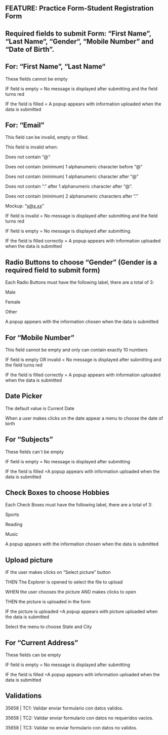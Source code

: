 ## FEATURE: Practice Form-Student Registration Form

## Required fields to submit Form: “First Name”, “Last Name“, “Gender“, “Mobile Number” and “Date of Birth”.

## For: “First Name”, “Last Name“

These fields cannot be empty

IF field is empty = No message is displayed after submitting and the field turns red

IF the field is filled = A popup appears with information uploaded when the data is submitted

## For: “Email”

This field can be invalid, empty or filled.

This field is invalid when:

Does not contain “@”

Does not contain (minimum) 1 alphanumeric character before “@”

Does not contain (minimum) 1 alphanumeric character after “@”

Does not contain “.” after 1 alphanumeric character after “@”.

Does not contain (minimum) 2 alphanumeric characters after “.”

Mockup: “x@x.xx”

IF field is invalid = No message is displayed after submitting and the field turns red

IF field is empty = No message is displayed after submitting.

IF the field is filled correctly = A popup appears with information uploaded when the data is submitted

## Radio Buttons to choose “Gender” (Gender is a required field to submit form)

Each Radio Buttons must have the following label, there are a total of 3:

Male

Female

Other

A popup appears with the information chosen when the data is submitted

## For “Mobile Number”

This field cannot be empty and only can contain exactly 10 numbers

IF field is empty OR invalid = No message is displayed after submitting and the field turns red

IF the field is filled correctly = A popup appears with information uploaded when the data is submitted

## Date Picker

The default value is Current Date

When a user makes clicks on the date appear a menu to choose the date of birth

## For “Subjects”

These fields can´t be empty

IF field is empty = No message is displayed after submitting

IF the field is filled =A popup appears with information uploaded when the data is submitted

## Check Boxes to choose Hobbies

Each Check Boxes must have the following label, there are a total of 3:

Sports

Reading

Music

A popup appears with the information chosen when the data is submitted

## Upload picture

IF the user makes clicks on “Select picture” button

THEN The Explorer is opened to select the file to upload

WHEN the user chooses the picture AND makes clicks to open

THEN the picture is uploaded in the form

IF the picture is uploaded =A popup appears with picture uploaded when the data is submitted

Select the menu to choose State and City

## For “Current Address”

These fields can be empty

IF field is empty = No message is displayed after submitting

IF the field is filled =A popup appears with information uploaded when the data is submitted

## Validations

35658 | TC1: Validar enviar formulario con datos validos.

35658 | TC2: Validar enviar formulario con datos no requeridos vacios.

35658 | TC3: Validar no enviar formulario con datos no validos.
